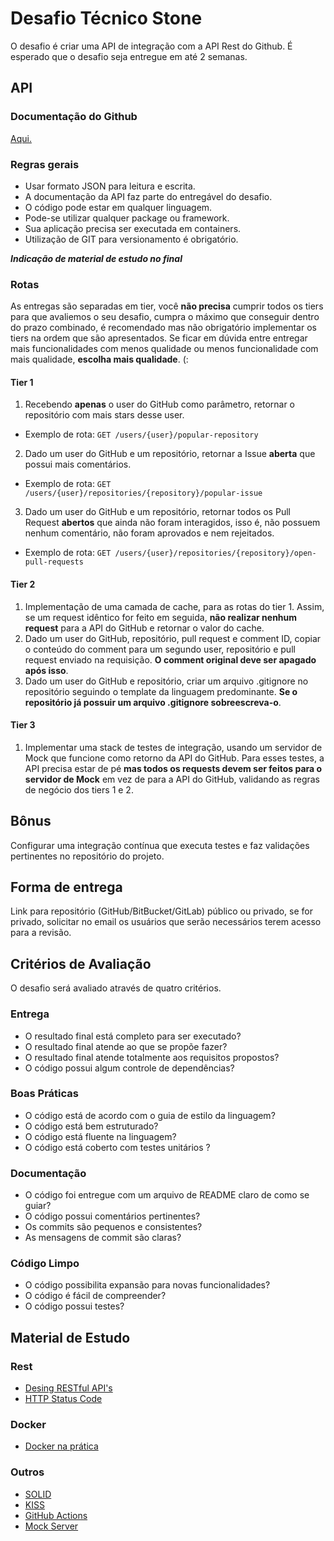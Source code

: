 # Desafio Técnico Stone

O desafio é criar uma API de integração com a API Rest do Github. É esperado que o desafio seja entregue em até 2 semanas.

## API

### Documentação do Github

[Aqui.](https://docs.github.com/en/rest)

### Regras gerais

- Usar formato JSON para leitura e escrita.
- A documentação da API faz parte do entregável do desafio.
- O código pode estar em qualquer linguagem.
- Pode-se utilizar qualquer package ou framework.
- Sua aplicação precisa ser executada em containers.
- Utilização de GIT para versionamento é obrigatório.

**_Indicação de material de estudo no final_**

### Rotas

As entregas são separadas em tier, você **não precisa** cumprir todos os tiers para que avaliemos o seu desafio, cumpra o máximo que conseguir dentro do prazo combinado, é recomendado mas não obrigatório implementar os tiers na ordem que são apresentados.
Se ficar em dúvida entre entregar mais funcionalidades com menos qualidade ou menos funcionalidade com mais qualidade, **escolha mais qualidade**. (:

#### Tier  1

1. Recebendo **apenas** o user do GitHub como parâmetro, retornar o repositório com mais stars desse user.
  - Exemplo de rota: `GET /users/{user}/popular-repository`
2. Dado um user do GitHub e um repositório, retornar a Issue **aberta** que possui mais comentários.
  - Exemplo de rota: `GET /users/{user}/repositories/{repository}/popular-issue`
3. Dado um user do GitHub e um repositório, retornar todos os Pull Request **abertos** que ainda não foram interagidos, isso é, não possuem nenhum comentário, não foram aprovados e nem rejeitados.
  - Exemplo de rota: `GET /users/{user}/repositories/{repository}/open-pull-requests`

#### Tier 2

1. Implementação de uma camada de cache, para as rotas do tier 1. Assim, se um request idêntico for feito em seguida, **não realizar nenhum request** para a API do GitHub e retornar o valor do cache.
2. Dado um user do GitHub, repositório, pull request e comment ID, copiar o conteúdo do comment para um segundo user, repositório e pull request enviado na requisição. **O comment original deve ser apagado após isso**.
3. Dado um user do GitHub e repositório, criar um arquivo .gitignore no repositório seguindo o template da linguagem predominante. **Se o repositório já possuir um arquivo .gitignore sobreescreva-o**.

#### Tier 3

1. Implementar uma stack de testes de integração, usando um servidor de Mock que funcione como retorno da API do GitHub. Para esses testes, a API precisa estar de pé **mas todos os requests devem ser feitos para o servidor de Mock** em vez de para a API do GitHub, validando as regras de negócio dos tiers 1 e 2.

## Bônus

Configurar uma integração contínua que executa testes e faz validações pertinentes no repositório do projeto.

## Forma de entrega

Link para repositório (GitHub/BitBucket/GitLab) público ou privado, se for privado, solicitar no email os usuários que serão necessários terem acesso para a revisão.

## Critérios de Avaliação

O desafio será avaliado através de quatro critérios.

### Entrega

- O resultado final está completo para ser executado?
- O resultado final atende ao que se propõe fazer?
- O resultado final atende totalmente aos requisitos propostos?
- O código possui algum controle de dependências?

### Boas Práticas

- O código está de acordo com o guia de estilo da linguagem?
- O código está bem estruturado?
- O código está fluente na linguagem?
- O código está coberto com testes unitários ?

### Documentação

- O código foi entregue com um arquivo de README claro de como se guiar?
- O código possui comentários pertinentes?
- Os commits são pequenos e consistentes?
- As mensagens de commit são claras?

### Código Limpo

- O código possibilita expansão para novas funcionalidades?
- O código é fácil de compreender?
- O código possui testes?

## Material de Estudo

### Rest

- [Desing RESTful API's](https://hackernoon.com/restful-api-design-step-by-step-guide-2f2c9f9fcdbf)
- [HTTP Status Code](https://kinsta.com/pt/blog/lista-codigos-status-http/)

### Docker

- [Docker na prática](https://blog.geekhunter.com.br/docker-na-pratica-como-construir-uma-aplicacao/)

### Outros

- [SOLID](https://www.youtube.com/watch?v=rtmFCcjEgEw)
- [KISS](http://people.apache.org/~fhanik/kiss.html)
- [GitHub Actions](https://github.com/features/actions)
- [Mock Server](https://www.mock-server.com/mock_server/getting_started.html)
